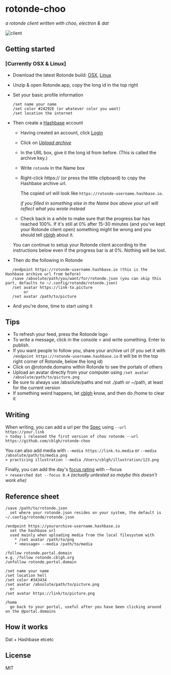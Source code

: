 # rotonde-choo
_a rotonde client written with choo, electron & dat_



![client](http://i.imgur.com/Gl9KfwE.jpg)


## Getting started
### [Currently OSX & Linux]
* Download the latest Rotonde build: [OSX](https://cblgh.org/dl/rotonde-mac.zip), [Linux](https://t.co/Z9ZThOFEsA)
* Unzip & open Rotonde.app, copy the long id in the top right
* Set your basic profile information
    ```
    /set name your name
    /set color #24292E (or whatever color you want)
    /set location the internet
    ```
* Then create a [Hashbase](https://hashbase.io) account
  * Having created an account, click [Login](https://hashbase.io/login)
  * Click on [*Upload archive*](https://hashbase.io/new-archive)
  * In the URL box, give it the long id from before. (This is called the archive key.)
  * Write `rotonde` in the Name box
  * Right-click https:// (or press the little clipboard) to copy the Hashbase archive url.
  
  
    The copied url will look like `https://rotonde-username.hashbase.io`.   
    
    _if you filled in something else in the Name box above your url will reflect what you wrote instead_
  * Check back in a while to make sure that the progress bar has reached 100%. If it's still at 0% after 15-30 minutes (and you've kept your Rotonde client open) something might be wrong and you should tell [cblgh](https://twitter.com/cblgh) about it.
  
  You can continue to setup your Rotonde client according to the instructions below even if the progress bar is at 0%. Nothing will be lost.
 
 * Then do the following in Rotonde
 ```
    /endpoint https://rotonde-username.hashbase.io (this is the Hashbase archive url from before)
    /save /absolute/path/you/want/for/rotonde.json (you can skip this part, defaults to ~/.config/rotonde/rotonde.json)
    /set avatar https://link-to.picture 
         or
    /set avatar /path/to/picture
   ```
 * And you're done, time to start using it
 
## Tips
 * To refresh your feed, press the Rotonde logo
 * To write a message, click in the console > and write something. Enter to publish.
 * If you want people to follow you, share your archive url (if you set it with `/endpoint https://rotonde-username.hashbase.io` it will be in the top right corner of Rotonde, below the long id)
 * Click on @rotonde.domains within Rotonde to see the portals of others
 * Upload an avatar directly from your computer using `/set avatar /absolute/path/to/picture.png`
 * Be sure to always use /absolute/paths and not ./path or ~/path, at least for the current version
 * If something weird happens, let [cblgh](https://twitter.com/cblgh) know, and then do /home to clear it

## Writing
When writing, you can add a url per the [Spec](https://github.com/Rotonde/Specs) using `--url https://your.link`  
`> today i released the first version of choo rotonde --url https://github.com/cblgh/rotonde-choo`

You can also add media with `--media https://link.to.media` or `--media /absolute/path/to/media.png`  
`> practicing illustration --media /Users/cblgh/illustration/123.png`

Finally, you can add the day's [focus rating](https://github.com/Rotonde/Specs#focusexample) with --focus   
`> researched dat --focus 0.4` 
_(actually untested so maybe this doesn't work ehe)_


## Reference sheet
```
/save /path/to/rotonde.json
  set where your rotonde.json resides on your system, the default is ~/.config/rotonde/rotonde.json
  
/endpoint https://yourarchive-username.hashbase.io
  set the hashbase url
  used mainly when uploading media from the local filesystem with 
    * /set avatar /path/to/png 
    * <message> --media /path/to/media

/follow rotonde.portal.domain
e.g. /follow rotonde.cblgh.org
/unfollow rotonde.portal.domain

/set name your name
/set location hell
/set color #343434
/set avatar /absolute/path/to/picture.png
  or 
/set avatar https://link/to/picture.png

/home 
  go back to your portal, useful after you have been clicking around on the @portal.domains
```



 
 ## How it works
 Dat + Hashbase etcetc
 
 ## License
 MIT
